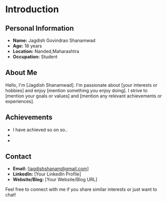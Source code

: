 # Introduction

## Personal Information
- **Name:** Jagdish Govindrao Shanamwad
- **Age:** 18 years
- **Location:** Nanded,Maharashtra
- **Occupation:** Student

## About Me
Hello, I'm [Jagdish Shanamwad]. I'm passionate about [your interests or hobbies] and enjoy [mention something you enjoy doing]. I strive to [mention your goals or values] and [mention any relevant achievements or experiences]. 

## Achievements
- I have achieved so on so..
-
-

## Contact
- **Email:** [jagdishshanam@gmail.com]
- **LinkedIn:** [Your LinkedIn Profile]
- **Website/Blog:** [Your Website/Blog URL]

Feel free to connect with me if you share similar interests or just want to chat!
